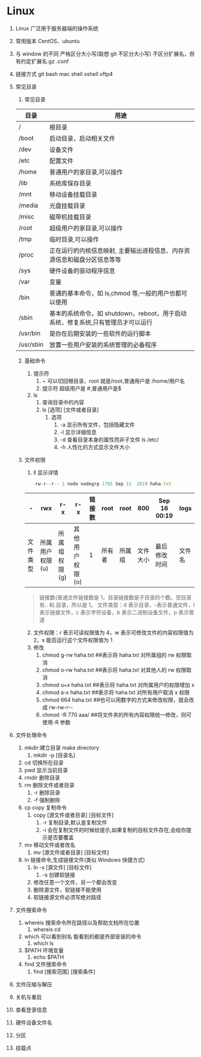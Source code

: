 # Linux

1. Linux
   广泛用于服务器端的操作系统
2. 常用版本
   CentOS、ubuntu
3. 与 window 的不同
   严格区分大小写(联想 git 不区分大小写)
   不区分扩展名，但有约定扩展名.gz .conf
4. 链接方式
   git bash
   mac shell
   xshell
   xftp4
5. 常见目录

   1. 常见目录

   | 目录      | 用途                                                                             |
   | --------- | -------------------------------------------------------------------------------- |
   | /         | 根目录                                                                           |
   | /boot     | 启动目录，启动相关文件                                                           |
   | /dev      | 设备文件                                                                         |
   | /etc      | 配置文件                                                                         |
   | /home     | 普通用户的家目录,可以操作                                                        |
   | /lib      | 系统库保存目录                                                                   |
   | /mnt      | 移动设备挂载目录                                                                 |
   | /media    | 光盘挂载目录                                                                     |
   | /misc     | 磁带机挂载目录                                                                   |
   | /root     | 超级用户的家目录,可以操作                                                        |
   | /tmp      | 临时目录,可以操作                                                                |
   | /proc     | 正在运行的内核信息映射, 主要输出进程信息、内存资源信息和磁盘分区信息等等         |
   | /sys      | 硬件设备的驱动程序信息                                                           |
   | /var      | 变量                                                                             |
   | /bin      | 普通的基本命令，如 ls,chmod 等,一般的用户也都可以使用                            |
   | /sbin     | 基本的系统命令，如 shutdown，reboot，用于启动系统，修复系统,只有管理员才可以运行 |
   | /usr/bin  | 是你在后期安装的一些软件的运行脚本                                               |
   | /usr/sbin | 放置一些用户安装的系统管理的必备程序                                             |

   2. 基础命令
      1. 提示符
         1. ~ 可以切回根目录，root 就是/root,普通用户是 /home/用户名
         2. 提示符 超级用户是 #,普通用户是$
      2. ls
         1. 查询目录中的内容
         2. ls [选项] [文件或者目录]
            1. 选项
               1. -a 显示所有文件，包括隐藏文件
               2. -l 显示详细信息
               3. -d 查看目录本身的属性而非子文件 ls /etc/
               4. -h 人性化的方式显示文件大小
   3. 文件权限

      1. ll 显示详情

      ```js
         -rw-r--r-- 1 node nodegrp 1785 Sep 12  2019 haha.txt
      ```

      | -        | rwx             | r-x           | r-x             | 链接数 | root   | root   | 800      | Sep 16 00:19 | logs   |
      | -------- | --------------- | ------------- | --------------- | ------ | ------ | ------ | -------- | ------------ | ------ |
      | 文件类型 | 所属用户权限(u) | 所属组权限(g) | 其他用户权限(o) | 1      | 所有者 | 所属组 | 文件大小 | 最后修改时间 | 文件名 |

      > 链接数{普通文件链接数是 1，目录链接数是子目录的个数。空目录有.. 和.目录，所以是 1。
      > 文件类型：d 表示目录，-表示普通文件，l 表示链接文件，c 表示字符设备，b 表示二进制设备文件，p 表示管道

      2. 文件权限：r 表示可读权限值为 4，w 表示可修改文件的内容权限值为 2，x 能否运行这个文件权限值为 1
      3. 修改
         1. chmod g-rw haha.txt ##表示将 haha.txt 对所属组的 rw 权限取消
         2. chmod o-rw haha.txt ##表示将 haha.txt 对其他人的 rw 权限取消
         3. chmod u+x haha.txt ##表示将 haha.txt 对所属用户的权限增加 x
         4. chmod a-x haha.txt ##表示将 haha.txt 对所有用户取消 x 权限
         5. chmod 664 haha.txt ##也可以用数字的方式来修改权限，就会改成 rw-rw-r--
         6. chmod -R 770 aaa/ ##将文件夹的所有内容权限统一修改，则可使用-R 参数

6. 文件处理命令
   1. mkdir:建立目录 make directory
      1. mkdir -p [目录名]
   2. cd 切换所在目录
   3. pwd 显示当前目录
   4. rmdir 删除目录
   5. rm 删除文件或者目录
      1. -r 删除目录
      2. -f 强制删除
   6. cp copy 复制命令
      1. copy [源文件或者目录] [目标文件]
         1. -r 复制目录,默认是复制文件
         2. -i 会在复制文件的时候给提示,如果复制的目标文件存在,会给你提示是否要覆盖
   7. mv 移动文件或者改名
      1. mv [源文件或者目录] [目标文件]
   8. ln 链接命令,生成链接文件(类似 Windows 快捷方式)
      1. ln -s [源文件] [目标文件]
         1. -s 创建软链接
      2. 修改任意一个文件，另一个都会改变
      3. 删除源文件，软链接不能使用
      4. 软链接源文件必须写绝对路径
7. 文件搜索命令
   1. whereis 搜索命令所在路径以及帮助文档所在位置
      1. whereis cd
   2. which 可以看到别名 能看到的都是外部安装的命令
      1. which ls
   3. $PATH 环境变量
      1. echo $PATH
   4. find 文件搜索命令
      1. find [搜索范围] [搜索条件]
8. 文件压缩与解压
9. 关机与重启
10. 查看登录信息
11. 硬件设备文件名
12. 分区
13. 挂载点

